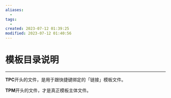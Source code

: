 ```yaml
---
aliases:
  - 
tags:
  - 
created: 2023-07-12 01:39:25
modified: 2023-07-12 01:40:56
---
```


# 模板目录说明

---

**TPC**开头的文件，是用于跟快捷键绑定的「链接」模板文件。

**TPM**开头的文件，才是真正模板主体文件。

